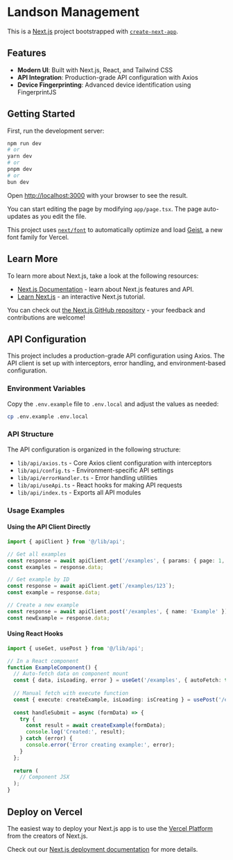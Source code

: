 # Landson Management

This is a [Next.js](https://nextjs.org) project bootstrapped with [`create-next-app`](https://nextjs.org/docs/app/api-reference/cli/create-next-app).

## Features

- **Modern UI**: Built with Next.js, React, and Tailwind CSS
- **API Integration**: Production-grade API configuration with Axios
- **Device Fingerprinting**: Advanced device identification using FingerprintJS

## Getting Started

First, run the development server:

```bash
npm run dev
# or
yarn dev
# or
pnpm dev
# or
bun dev
```

Open [http://localhost:3000](http://localhost:3000) with your browser to see the result.

You can start editing the page by modifying `app/page.tsx`. The page auto-updates as you edit the file.

This project uses [`next/font`](https://nextjs.org/docs/app/building-your-application/optimizing/fonts) to automatically optimize and load [Geist](https://vercel.com/font), a new font family for Vercel.

## Learn More

To learn more about Next.js, take a look at the following resources:

- [Next.js Documentation](https://nextjs.org/docs) - learn about Next.js features and API.
- [Learn Next.js](https://nextjs.org/learn) - an interactive Next.js tutorial.

You can check out [the Next.js GitHub repository](https://github.com/vercel/next.js) - your feedback and contributions are welcome!

## API Configuration

This project includes a production-grade API configuration using Axios. The API client is set up with interceptors, error handling, and environment-based configuration.

### Environment Variables

Copy the `.env.example` file to `.env.local` and adjust the values as needed:

```bash
cp .env.example .env.local
```

### API Structure

The API configuration is organized in the following structure:

- `lib/api/axios.ts` - Core Axios client configuration with interceptors
- `lib/api/config.ts` - Environment-specific API settings
- `lib/api/errorHandler.ts` - Error handling utilities
- `lib/api/useApi.ts` - React hooks for making API requests
- `lib/api/index.ts` - Exports all API modules

### Usage Examples

#### Using the API Client Directly

```typescript
import { apiClient } from '@/lib/api';

// Get all examples
const response = await apiClient.get('/examples', { params: { page: 1, limit: 10 } });
const examples = response.data;

// Get example by ID
const response = await apiClient.get(`/examples/123`);
const example = response.data;

// Create a new example
const response = await apiClient.post('/examples', { name: 'Example' });
const newExample = response.data;
```

#### Using React Hooks

```typescript
import { useGet, usePost } from '@/lib/api';

// In a React component
function ExampleComponent() {
  // Auto-fetch data on component mount
  const { data, isLoading, error } = useGet('/examples', { autoFetch: true });
  
  // Manual fetch with execute function
  const { execute: createExample, isLoading: isCreating } = usePost('/examples');
  
  const handleSubmit = async (formData) => {
    try {
      const result = await createExample(formData);
      console.log('Created:', result);
    } catch (error) {
      console.error('Error creating example:', error);
    }
  };
  
  return (
    // Component JSX
  );
}
```

## Deploy on Vercel

The easiest way to deploy your Next.js app is to use the [Vercel Platform](https://vercel.com/new?utm_medium=default-template&filter=next.js&utm_source=create-next-app&utm_campaign=create-next-app-readme) from the creators of Next.js.

Check out our [Next.js deployment documentation](https://nextjs.org/docs/app/building-your-application/deploying) for more details.
